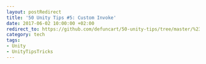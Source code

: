 ```yaml
---
layout: postRedirect
title: '50 Unity Tips #5: Custom Invoke'
date: 2017-06-02 10:00:00 +02:00
redirect_to: https://github.com/defuncart/50-unity-tips/tree/master/%2305-CustomInvoke
category: tech
tags:
- Unity
- UnityTipsTricks
---
```

